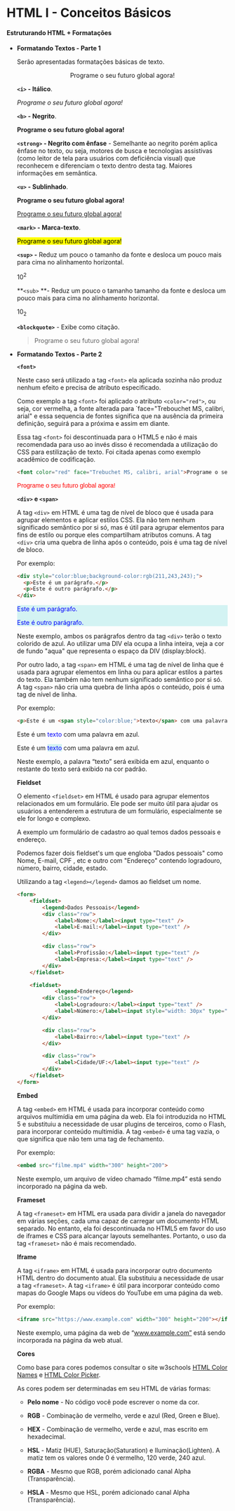 # **HTML I - Conceitos Básicos**

#### Estruturando HTML + Formatações

* **Formatando Textos - Parte 1**

  Serão apresentadas formatações básicas de texto.
  <p align="center">Programe o seu futuro global agora!</p>

  **`<i>` - Itálico**.

  <p><i>Programe o seu futuro global agora!</i></p>

  **`<b>` - Negrito**.

  <p><b>Programe o seu futuro global agora!</b></p>

  **`<strong>` - Negrito com ênfase** - Semelhante ao negrito porém aplica ênfase no texto, ou seja, motores de busca e tecnologias assistivas (como leitor de tela para usuários com  deficiência visual) que reconhecem e diferenciam o texto dentro desta tag. Maiores informações em semântica.

  **`<u>` - Sublinhado**.

  <p><strong>Programe o seu futuro global agora!</strong></p>

  <p><u>Programe o seu futuro global agora!</u></p>

  **`<mark>` - Marca-texto**.

  <p><mark>Programe o seu futuro global agora!</mark></p>

  **`<sup>` -** Reduz um pouco o tamanho da fonte e desloca um pouco mais para cima no alinhamento horizontal.

  <p>10<sup>2</sup></p>

  **`<sub>` **- Reduz um pouco o tamanho tamanho da fonte e desloca um pouco mais para cima no alinhamento horizontal.

  <p>10<sub>2</sub></p>

  **`<blockquote>`** - Exibe como citação.

   <p><blockquote>Programe o seu futuro global agora!</blockquote></p>

* **Formatando Textos - Parte 2**

  **`<font>`** 

  Neste caso será utilizado a  tag `<font>` ela aplicada sozinha não produz nenhum efeito e precisa de atributo especificado. 

  Como exemplo a tag `<font>` foi aplicado o atributo `<color="red">`, ou seja, cor vermelha, a fonte alterada para `face="Trebouchet MS, calibri, arial" e essa sequencia de fontes significa que na ausência da primeira definição, seguirá para a próxima e assim em diante.

  Essa tag `<font>` foi descontinuada para o HTML5 e não é mais recomendada para uso ao invés disso é recomendada a utilização do CSS para estilização de texto. Foi citada apenas como exemplo acadêmico de codificação.

  ```html
  <font color="red" face="Trebuchet MS, calibri, arial">Programe o seu futuro global agora!</font>
  ```

  <p><font color="red" face="Trebuchet MS, calibri, arial">Programe o seu futuro global agora!</font></p>

  **`<div>` e `<span>`** 

  A tag `<div>` em HTML é uma tag de nível de bloco que é usada para agrupar elementos e aplicar estilos CSS. Ela não tem nenhum significado semântico por si só, mas é útil para agrupar elementos para fins de estilo ou porque eles compartilham atributos comuns. A tag `<div>` cria uma quebra de linha após o conteúdo, pois é uma tag de nível de bloco.

  Por exemplo:

  ```html
  <div style="color:blue;background-color:rgb(211,243,243);">
    <p>Este é um parágrafo.</p>
    <p>Este é outro parágrafo.</p>
  </div>
  ```

  <div style="color:blue;background-color:rgb(211,243,243);">
      <p>Este é um parágrafo.</p>
      <p>Este é outro parágrafo.</p>    
  </div>

  Neste exemplo, ambos os parágrafos dentro da tag `<div>` terão o texto colorido de azul. Ao utilizar uma DIV ela ocupa a linha inteira, veja a cor de fundo "aqua" que representa o espaço da DIV (display:block).

  Por outro lado, a tag `<span>` em HTML é uma tag de nível de linha que é usada para agrupar elementos em linha ou para aplicar estilos a partes do texto. Ela também não tem nenhum significado semântico por si só. A tag `<span>` não cria uma quebra de linha após o conteúdo, pois é uma tag de nível de linha.

  Por exemplo:

  ```html
  <p>Este é um <span style="color:blue;">texto</span> com uma palavra em azul.</p>
  ```

  <p>Este é um <span style="color:blue;">texto</span> com uma palavra em azul.</p>

  <p>Este é um <span style="color:blue; background-color:rgb(211,243,243);">texto</span> com uma palavra em azul.<p>

  Neste exemplo, a palavra “texto” será exibida em azul, enquanto o restante do texto será exibido na cor padrão.

  **Fieldset**

  O elemento `<fieldset>` em HTML é usado para agrupar elementos relacionados em um formulário. Ele pode ser muito útil para ajudar os usuários a entenderem a estrutura de um formulário, especialmente se ele for longo e complexo.

  A exemplo um formulário de cadastro ao qual temos dados pessoais e endereço.

  Podemos fazer dois fieldset's um que engloba "Dados pessoais" como Nome, E-mail, CPF , etc e  outro com "Endereço" contendo logradouro, número, bairro, cidade, estado.

  Utilizando a tag `<legend></legend>` damos ao fieldset um nome.

  ```html
  <form>
      <fieldset>
          <legend>Dados Pessoais</legend> 
          <div class="row">
              <label>Nome:</label><input type="text" />
              <label>E-mail:</label><input type="text" />
          </div>
  
          <div class="row">
              <label>Profissão:</label><input type="text" />
              <label>Empresa:</label><input type="text" />
          </div>
      </fieldset>
  
      <fieldset>
              <legend>Endereço</legend>
          <div class="row">
              <label>Logradouro:</label><input type="text" />
              <label>Número:</label><input style="width: 30px" type="text" width="10" />
          </div>
  
          <div class="row">
              <label>Bairro:</label><input type="text" />
          </div>
  
          <div class="row">
              <label>Cidade/UF:</label><input type="text" />
          </div>
      </fieldset>
  </form>
  ```

  **Embed**

  A tag `<embed>` em HTML é usada para incorporar conteúdo como arquivos multimídia em uma página da web. Ela foi introduzida no HTML 5 e substituiu a necessidade de usar plugins de terceiros, como o Flash, para incorporar conteúdo multimídia. A tag `<embed>` é uma tag vazia, o que significa que não tem uma tag de fechamento.

  Por exemplo:

  ```html
  <embed src="filme.mp4" width="300" height="200">
  ```

  Neste exemplo, um arquivo de vídeo chamado “filme.mp4” está sendo incorporado na página da web.

  **Frameset**

  A tag `<frameset>` em HTML era usada para dividir a janela do navegador em várias seções, cada uma capaz de carregar um documento HTML separado. No entanto, ela foi descontinuada no HTML5 em favor do uso de iframes e CSS para alcançar layouts semelhantes. Portanto, o uso da tag `<frameset>` não é mais recomendado.

  **Iframe**

  A tag `<iframe>` em HTML é usada para incorporar outro documento HTML dentro do documento atual. Ela substituiu a necessidade de usar a tag `<frameset>`. A tag `<iframe>` é útil para incorporar conteúdo como mapas do Google Maps ou vídeos do YouTube em uma página da web.

  Por exemplo:

  ```html
  <iframe src="https://www.example.com" width="300" height="200"></iframe>
  ```

  Neste exemplo, uma página da web de “www.example.com” está sendo incorporada na página da web atual.

  **Cores**

  Como base para cores podemos consultar o site w3schools [HTML Color Names](https://www.w3schools.com/tags/ref_colornames.asp) e [HTML Color Picker](https://www.w3schools.com/colors/colors_picker.asp).

  As cores podem ser determinadas em seu HTML de várias formas:

  * **Pelo nome** - No código você pode escrever o nome da cor.

  * **RGB** - Combinação de vermelho, verde e azul (Red, Green e Blue).
  * **HEX** - Combinação de vermelho, verde e azul, mas escrito em hexadecimal.
  * **HSL** - Matiz (HUE), Saturação(Saturation) e Iluminação(Lighten). A matiz tem os valores onde 0 é vermelho, 120 verde, 240 azul.
  * **RGBA** - Mesmo que RGB, porém adicionado canal Alpha (Transparência).
  * **HSLA** - Mesmo que HSL, porém adicionado canal Alpha (Transparência).